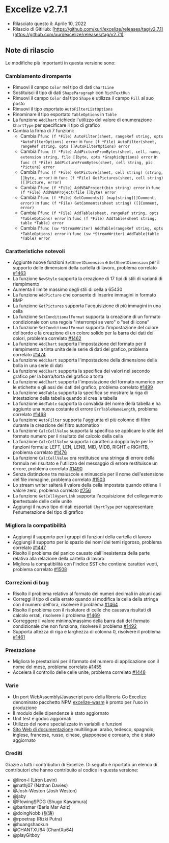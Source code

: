 # Excelize v2.7.1

* Rilasciato questo il: Aprile 10, 2022
* Rilascio di GitHub: [https://github.com/xuri/excelize/releases/tag/v2.7.1](https://github.com/xuri/excelize/releases/tag/v2.7.1)

## Note di rilascio

Le modifiche più importanti in questa versione sono:

### Cambiamento dirompente

* Rimuovi il campo `Color` nel tipo di dati `ChartLine`
* Sostituisci il tipo di dati `ShapeParagraph` con `RichTextRun`
* Rimuovi il campo `Color` dal tipo `Shape` e utilizza il campo `Fill` al suo posto
* Rimuovi il tipo esportato `AutoFilterListOptions`
* Rinominare il tipo esportato `TableOptions` in `Table`
* La funzione `AddChart` richiede l'utilizzo del valore di enumerazione `ChartType` per specificare il tipo di grafico
* Cambia la firma di 7 funzioni:
  * Cambia l'`func (f *File) AutoFilter(sheet, rangeRef string, opts *AutoFilterOptions) error` in `func (f *File) AutoFilter(sheet, rangeRef string, opts []AutoFilterOptions) error`
  * Cambia l'`func (f *File) AddPictureFromBytes(sheet, cell, name, extension string, file []byte, opts *GraphicOptions) error` in `func (f *File) AddPictureFromBytes(sheet, cell string, pic *Picture) error`
  * Cambia l'`func (f *File) GetPicture(sheet, cell string) (string, []byte, error)` in `func (f *File) GetPictures(sheet, cell string) ([]Picture, error)`
  * Cambia l'`func (f *File) AddVBAProject(bin string) error` in `func (f *File) AddVBAProject(file []byte) error`
  * Cambia l'`func (f *File) GetComments() (map[string][]Comment, error)` in `func (f *File) GetComments(sheet string) ([]Comment, error)`
  * Cambia l'`func (f *File) AddTable(sheet, rangeRef string, opts *TableOptions) error` in `func (f *File) AddTable(sheet string, table *Table) error`
  * Cambia l'`func (sw *StreamWriter) AddTable(rangeRef string, opts *TableOptions) error` in `func (sw *StreamWriter) AddTable(table *Table) error`

### Caratteristiche notevoli

* Aggiunte nuove funzioni `SetSheetDimension` e `GetSheetDimension` per il supporto delle dimensioni della cartella di lavoro, problema correlato [#1463](https://github.com/xuri/excelize/issues/1463)
* La funzione `NewStyle` supporta la creazione di 17 tipi di stili di varianti di riempimento
* Aumenta il limite massimo degli stili di cella a 65430
* La funzione `AddPicture` che consente di inserire immagini in formato BMP
* La funzione `GetPictures` supporta l'acquisizione di più immagini in una cella
* La funzione `SetConditionalFormat` supporta la creazione di un formato condizionale con una regola "interrompi se vero" o "set di icone"
* La funzione `SetConditionalFormat` supporta l'impostazione del colore del bordo e la creazione di un colore solido per la barra dei dati dei colori, problema correlato [#1462](https://github.com/xuri/excelize/issues/1462)
* La funzione `AddChart` supporta l'impostazione del formato per il riempimento a tinta unita delle serie di dati del grafico, problema correlato [#1474](https://github.com/xuri/excelize/issues/1474)
* La funzione `AddChart` supporta l'impostazione della dimensione della bolla in una serie di dati
* La funzione `AddChart` supporta la specifica dei valori nel secondo grafico per la barra/torta del grafico a torta
* La funzione `AddChart` supporta l'impostazione del formato numerico per le etichette e gli assi dei dati del grafico, problema correlato [#1499](https://github.com/xuri/excelize/issues/1499)
* La funzione `AddTable` supporta la specifica se mostrare la riga di intestazione della tabella quando si crea la tabella
* La funzione `AddTable` supporta la convalida del nome della tabella e ha aggiunto una nuova costante di errore `ErrTableNameLength`, problema correlato [#1468](https://github.com/xuri/excelize/issues/1468)
* La funzione `AutoFilter` supporta l'aggiunta di più colonne di filtro durante la creazione del filtro automatico
* La funzione `CalcCellValue` supporta la specifica se applicare lo stile del formato numero per il risultato del calcolo della cella
* La funzione `CalcCellValue` supporta i caratteri a doppio byte per le funzioni formula: LEFT, LEN, LENB, MID, MIDB, RIGHT e RIGHTB, problema correlato [#1476](https://github.com/xuri/excelize/issues/1476)
* La funzione `CalcCellValue` ora restituisce una stringa di errore della formula nel risultato e l'utilizzo del messaggio di errore restituisce un errore, problema correlato [#1490](https://github.com/xuri/excelize/issues/1490)
* Senza distinzione tra maiuscole e minuscole per il nome dell'estensione del file immagine, problema correlato [#1503](https://github.com/xuri/excelize/issues/1503)
* Lo stream writer salterà il valore della cella impostata quando ottiene il valore zero, problema correlato [#756](https://github.com/xuri/excelize/issues/756)
* La funzione `GetCellHyperLink` supporta l'acquisizione del collegamento ipertestuale delle celle unite
* Aggiungi il nuovo tipo di dati esportati `ChartType` per rappresentare l'enumerazione del tipo di grafico

### Migliora la compatibilità

* Aggiungi il supporto per i gruppi di funzioni della cartella di lavoro
* Aggiungi il supporto per lo spazio dei nomi dei temi rigoroso, problema correlato [#1447](https://github.com/xuri/excelize/issues/1447)
* Risolto il problema del panico causato dall'inesistenza della parte relativa alla relazione della cartella di lavoro
* Migliora la compatibilità con l'indice SST che contiene caratteri vuoti, problema correlato [#1508](https://github.com/xuri/excelize/issues/1508)

### Correzioni di bug

* Risolto il problema relativo al formato dei numeri decimali in alcuni casi
* Correggi il tipo di cella errato quando si modifica la cella della stringa con il numero dell'ora, risolvere il problema [#1464](https://github.com/xuri/excelize/issues/1464)
* Risolto il problema con il risolutore di celle che causava risultati di calcolo errati, risolvere il problema [#1469](https://github.com/xuri/excelize/issues/1469)
* Correggere il valore minimo/massimo della barra dati del formato condizionale che non funziona, risolvere il problema [#1492](https://github.com/xuri/excelize/issues/1492)
* Supporta altezza di riga e larghezza di colonna 0, risolvere il problema [#1461](https://github.com/xuri/excelize/issues/1461)

### Prestazione

* Migliora le prestazioni per il formato del numero di applicazione con il nome del mese, problema correlato [#1455](https://github.com/xuri/excelize/issues/1455)
* Accelera il controllo delle celle unite, problema correlato [#1448](https://github.com/xuri/excelize/issues/1448)

### Varie

* Un port WebAssembly/Javascript puro della libreria Go Excelize denominato pacchetto NPM [excelize-wasm](https://github.com/xuri/excelize-wasm) è pronto per l'uso in produzione
* Il modulo delle dipendenze è stato aggiornato
* Unit test e godoc aggiornati
* Utilizzo del nome specializzato in variabili e funzioni
* [Sito Web di documentazione](https://xuri.me/excelize) multilingue: arabo, tedesco, spagnolo, inglese, francese, russo, cinese, giapponese e coreano, che è stato aggiornato

### Crediti

Grazie a tutti i contributori di Excelize. Di seguito è riportato un elenco di contributori che hanno contribuito al codice in questa versione:

* @liron-l (Liron Levin)
* @nathj07 (Nathan Davies)
* @Josh-Weston (Josh Weston)
* @jaby
* @FlowingSPDG (Shugo Kawamura)
* @barismar (Baris Mar Aziz)
* @doingNobb (张涛)
* @rpoetrap (Rizki Putra)
* @huangshaokun
* @CHANTXU64 (ChantXu64)
* @playGitboy
